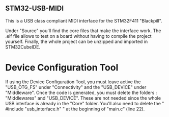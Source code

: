 ## STM32-USB-MIDI

This is a USB class compliant MIDI interface for the STM32F411 "Blackpill".

Under "Source" you'll find the core files that make the interface work.
The .elf file allows to test on a board without having to compile the project yourself.
Finally, the whole project can be unzipped and imported in STM32CubeIDE.


# Device Configuration Tool

If using the Device Configuration Tool, you must leave active the "USB_OTG_FS" under "Connectivity" and the "USB_DEVICE" under "Middleware".
Once the code is generated, you must delete the folders : "Middlewares" and "USB_DEVICE".
These are not needed since the whole USB interface is already in the "Core" folder.
You'll also need to delete the " #include "usb_interface.h" " at the beginning of "main.c" (line 22).

